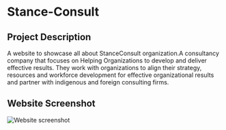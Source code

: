 # Stance-Consult #

## Project Description ##

A website to showcase all about StanceConsult organization.A consultancy company that focuses on Helping Organizations to develop and deliver effective results.
They work with organizations to align their strategy, resources and workforce development for effective organizational results and partner with indigenous and foreign consulting firms.

## Website Screenshot ##

![Website screenshot]("Assets/images/website-screenshot.png")